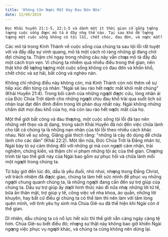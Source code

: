```yaml
---
title: 'Không Cõn Nƣớc Mắt Hay Đau Đớn Nữa'
date: 12/09/2019
---
```


`Đọc Khải huyền 21:1-5, 22:1-5 và dành một ít thời gian cố gắng tƣởng tƣợng cuộc sống đƣợc mô tả ở đây nhƣ thế nào. Tại sao khó để tƣởng tƣợng một cuộc sống không có tội lỗi, chết chóc, đau đớn, và nƣớc mắt?`

Các mô tả trong Kinh Thánh về cuộc sống của chúng ta sau tội lỗi rất tuyệt vời và đầy dẫy sự vinh quang, mô tả một cách rõ ràng những gì đang chờ đợi chúng ta. Thậm chí ngay trong những câu này vẫn chƣa mô tả đầy đủ một cách trọn vẹn. Vì chúng ta nhiễm quá nhiều điều trong thế gian, nên thật khó để tƣởng tƣợng một cuộc sống không có đau đớn và khốn khổ, chết chóc và sợ hãi, bất công và nghèo nàn.

Không chỉ những điều này không còn, mà Kinh Thánh còn nói thêm về sự tiếp xúc đến từng cá nhân: "Ngài sẽ lau ráo hết nƣớc mắt khỏi mắt chúng" (Khải Huyền 21:4). Trong bối cảnh của những ngƣời đƣợc cứu, lòng nhân ái của Đức Chúa Trời dành cho những ngƣời chịu đau khổ trải qua suốt lịch sử nhân loại đạt đến đỉnh điểm trong lời phán duy nhất này. Ngài không những chấm dứt mọi đau khổ của họ, mà còn lau ráo hết nƣớc mắt của họ.

Một thế giới bất công và đau thƣơng, một cuộc sống tội lỗi đã tạo nên những vết thẹo và dị dạng, trong sách Khải Huyền đã nói đến việc chữa lành cho tất cả chúng ta là những nạn nhân của tội lỗi theo nhiều cách khác nhau. Nói về sự sống, Giăng giải thích rằng: "những lá cây đó dùng để chữa lành cho các dân" (Khải 22:2). Một lần nữa, Đức Chúa Trời là Đấng nhân từ, Ngài bày tỏ sự cảm thông đối với những gì mà con ngƣời cảm nhận, trải nghiệm, chứng kiến, và thậm chí vi phạm những tội ác của thế gian. Chƣơng trình tái tạo thế giới này của Ngài bao gồm sự phục hồi và chữa lành mỗi một ngƣời trong chúng ta.

Từ bây giờ đến lúc đó, dầu là yếu đuối, nhỏ nhoi, nhƣng trong Đấng Christ, với trách nhiệm đã đƣợc giao, chúng ta làm hết sức mình để phục vụ những ngƣời chung quanh chúng ta, là những ngƣời đang cần đến sự trợ giúp của chúng ta. Dầu sự trợ giúp ấy dƣời hình thức nào đi nữa nhƣ: những lời tử tế, bữa ăn thân mật, trợ giúp y tế, công việc về nha khoa, áo quần, những lời khuyên, hay bất cứ điều gì chúng ta có thể làm thì nên làm với tấm lòng quên mình, với tình yêu hy sinh mà Chúa Giê-su đã thể hiện khi Ngài còn ở thế gian.

Dĩ nhiên, dầu chúng ta có nổ lực hết sức thì thế giới vẫn càng ngày càng tệ hơn. Chúa Giê-su biết điều đó; nhƣng sự thật này không bao giờ khiến Ngài ngƣng việc phục vụ ngƣời khác, và chúng ta cũng không nên dừng lại.